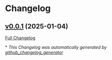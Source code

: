 # Changelog

## [v0.0.1](https://github.com/madeinoz67/STR-25-001-Brew-Widget/tree/v0.0.1) (2025-01-04)

[Full Changelog](https://github.com/madeinoz67/STR-25-001-Brew-Widget/compare/6f07e134ea0ccfb9fa12e33e374a57ec09a87928...v0.0.1)



\* *This Changelog was automatically generated by [github_changelog_generator](https://github.com/github-changelog-generator/github-changelog-generator)*
